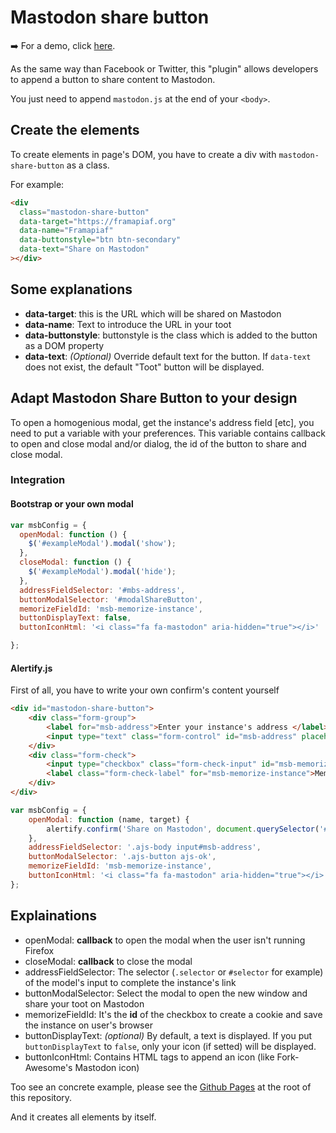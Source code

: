 # Mastodon share button

➡️ For a demo, click [here](https://aly-ve.github.io/Mastodon-share-button/).

As the same way than Facebook or Twitter, this "plugin" allows developers to append a button to share content to Mastodon.

You just need to append `mastodon.js` at the end of your `<body>`.

## Create the elements
To create elements in page's DOM, you have to create a div with `mastodon-share-button` as a class.

For example:

```html
<div 
  class="mastodon-share-button"
  data-target="https://framapiaf.org"
  data-name="Framapiaf"
  data-buttonstyle="btn btn-secondary"
  data-text="Share on Mastodon"
></div>
```

## Some explanations

* **data-target**: this is the URL which will be shared on Mastodon
* **data-name**: Text to introduce the URL in your toot
* **data-buttonstyle**: buttonstyle is the class which is added to the button as a DOM property
* **data-text**: *(Optional)* Override default text for the button. If `data-text` does not exist, the default "Toot" button will be displayed.

## Adapt Mastodon Share Button to your design

To open a homogenious modal, get the instance's address field [etc], you need to put a variable with your preferences.
This variable contains callback to open and close modal and/or dialog, the id of the button to share and close modal.

### Integration

#### Bootstrap or your own modal

```javascript
var msbConfig = {
  openModal: function () {
    $('#exampleModal').modal('show');
  },
  closeModal: function () {
    $('#exampleModal').modal('hide');
  },
  addressFieldSelector: '#mbs-address',
  buttonModalSelector: '#modalShareButton',
  memorizeFieldId: 'msb-memorize-instance',
  buttonDisplayText: false, 
  buttonIconHtml: '<i class="fa fa-mastodon" aria-hidden="true"></i>'

};
```

#### Alertify.js
First of all, you have to write your own confirm's content yourself
```html
<div id="mastodon-share-button">
    <div class="form-group">
        <label for="msb-address">Enter your instance's address </label>
        <input type="text" class="form-control" id="msb-address" placeholder="https://framapiaf.org">
    </div>
    <div class="form-check">
        <input type="checkbox" class="form-check-input" id="msb-memorize-instance">
        <label class="form-check-label" for="msb-memorize-instance">Memorize my instance</label>
    </div>
</div>
```

```javascript
var msbConfig = {
    openModal: function (name, target) {
        alertify.confirm('Share on Mastodon', document.querySelector('#mastodon-share-button'), () => msbOnShare(name, target), function())
    },
    addressFieldSelector: '.ajs-body input#msb-address',
    buttonModalSelector: '.ajs-button ajs-ok',
    memorizeFieldId: 'msb-memorize-instance',
    buttonIconHtml: '<i class="fa fa-mastodon" aria-hidden="true"></i>'
};
```

## Explainations
* openModal: **callback** to open the modal when the user isn't running Firefox
* closeModal: **callback** to close the modal
* addressFieldSelector: The selector (`.selector` or `#selector` for example) of the model's input to complete the instance's link
* buttonModalSelector: Select the modal to open the new window and share your toot on Mastodon
* memorizeFieldId: It's the **id** of the checkbox to create a cookie and save the instance on user's browser
* buttonDisplayText: *(optional)* By default, a text is displayed. If you put `buttonDisplayText` to `false`, only your icon (if setted) will be displayed.
* buttonIconHtml: Contains HTML tags to append an icon (like Fork-Awesome's Mastodon icon)

Too see an concrete example, please see the [Github Pages](https://aly-ve.github.io/Mastodon-share-button/) at the root of this repository.

And it creates all elements by itself.
